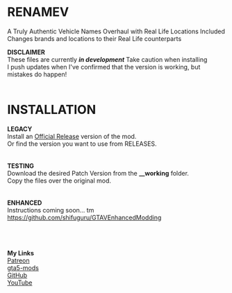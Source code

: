 # RENAMEV
A Truly Authentic Vehicle Names Overhaul with Real Life Locations Included<br>
Changes brands and locations to their Real Life counterparts
<br>

**DISCLAIMER**
<br>
These files are currently **_in development_**
Take caution when installing<br>
I push updates when I've confirmed that the version is working, but mistakes do happen!<br>
<br>

# **INSTALLATION**

**LEGACY**
<br>
Install an <a href="https://www.gta5-mods.com/misc/replaced-game-names">Official Release</a> version of the mod.<br>
Or find the version you want to use from RELEASES.
<br>
<br>
<br>
**TESTING**
<br>
Download the desired Patch Version from the <b>__working</b> folder.<br>
Copy the files over the original mod.
<br>
<br>
<br>
**ENHANCED**
<br>
Instructions coming soon... tm
https://github.com/shifuguru/GTAVEnhancedModding


<br>
<br>
<br>
<b>My Links</b><br>
<a href="https://patreon.com/shifuguru">Patreon</a><br>
<a href="https://www.gta5-mods.com/users/shifuguru">gta5-mods</a><br>
<a href="https://github.com/shifuguru">GitHub</a><br>
<a href="https://www.youtube.com/@shifugurugaming">YouTube</a><br>
